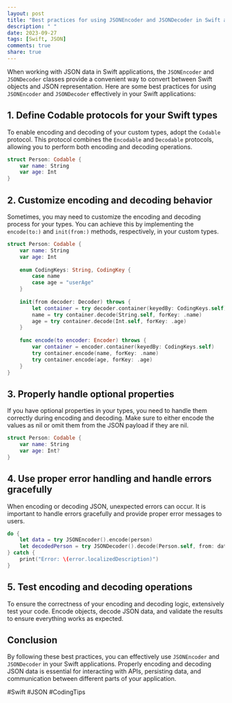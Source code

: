 ```yaml
---
layout: post
title: "Best practices for using JSONEncoder and JSONDecoder in Swift applications"
description: " "
date: 2023-09-27
tags: [Swift, JSON]
comments: true
share: true
---
```


When working with JSON data in Swift applications, the `JSONEncoder` and `JSONDecoder` classes provide a convenient way to convert between Swift objects and JSON representation. Here are some best practices for using `JSONEncoder` and `JSONDecoder` effectively in your Swift applications:

## 1. Define Codable protocols for your Swift types
To enable encoding and decoding of your custom types, adopt the `Codable` protocol. This protocol combines the `Encodable` and `Decodable` protocols, allowing you to perform both encoding and decoding operations. 

```swift
struct Person: Codable {
    var name: String
    var age: Int
}
```

## 2. Customize encoding and decoding behavior
Sometimes, you may need to customize the encoding and decoding process for your types. You can achieve this by implementing the `encode(to:)` and `init(from:)` methods, respectively, in your custom types.

```swift
struct Person: Codable {
    var name: String
    var age: Int
    
    enum CodingKeys: String, CodingKey {
        case name
        case age = "userAge"
    }
    
    init(from decoder: Decoder) throws {
        let container = try decoder.container(keyedBy: CodingKeys.self)
        name = try container.decode(String.self, forKey: .name)
        age = try container.decode(Int.self, forKey: .age)
    }
    
    func encode(to encoder: Encoder) throws {
        var container = encoder.container(keyedBy: CodingKeys.self)
        try container.encode(name, forKey: .name)
        try container.encode(age, forKey: .age)
    }
}
```

## 3. Properly handle optional properties
If you have optional properties in your types, you need to handle them correctly during encoding and decoding. Make sure to either encode the values as nil or omit them from the JSON payload if they are nil.

```swift
struct Person: Codable {
    var name: String
    var age: Int?
}
```

## 4. Use proper error handling and handle errors gracefully
When encoding or decoding JSON, unexpected errors can occur. It is important to handle errors gracefully and provide proper error messages to users.

```swift
do {
    let data = try JSONEncoder().encode(person)
    let decodedPerson = try JSONDecoder().decode(Person.self, from: data)
} catch {
    print("Error: \(error.localizedDescription)")
}
```

## 5. Test encoding and decoding operations
To ensure the correctness of your encoding and decoding logic, extensively test your code. Encode objects, decode JSON data, and validate the results to ensure everything works as expected.

## Conclusion

By following these best practices, you can effectively use `JSONEncoder` and `JSONDecoder` in your Swift applications. Properly encoding and decoding JSON data is essential for interacting with APIs, persisting data, and communication between different parts of your application.

#Swift #JSON #CodingTips